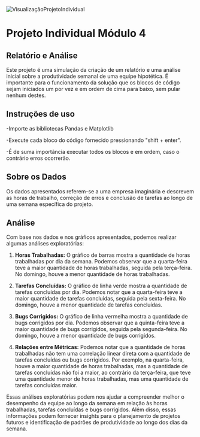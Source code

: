 ![VisualizaçãoProjetoIndividual](https://github.com/G0lg4rthur/Projeto_IndividualMod04/assets/101434220/8f280c65-f288-4e30-bbf5-7130086203ea)
# Projeto Individual Módulo 4
## Relatório e Análise

Este projeto é uma simulação da criação de um relatório e uma análise inicial sobre  a produtividade semanal de uma equipe hipotética.
É importante para o funcionamento da solução que os blocos de código sejam iniciados um por vez e em ordem de cima para baixo, sem pular nenhum destes.

## Instruções de uso
-Importe as bibliotecas Pandas e Matplotlib

-Execute cada bloco do código fornecido  pressionando "shift + enter".

-É de suma importância executar todos os blocos e em ordem, caso o contrário erros ocorrerão.

## Sobre os Dados
Os dados apresentados referem-se a uma empresa imaginária e descrevem as horas de trabalho, correção de erros e conclusão de tarefas ao longo de uma semana específica do projeto.

## Análise
Com base nos dados e nos gráficos apresentados, podemos realizar algumas análises exploratórias:

1. **Horas Trabalhadas:** O gráfico de barras mostra a quantidade de horas trabalhadas por dia da semana. Podemos observar que a quarta-feira teve a maior quantidade de horas trabalhadas, seguida pela terça-feira. No domingo, houve a menor quantidade de horas trabalhadas.

2. **Tarefas Concluídas:** O gráfico de linha verde mostra a quantidade de tarefas concluídas por dia. Podemos notar que a quarta-feira teve a maior quantidade de tarefas concluídas, seguida pela sexta-feira. No domingo, houve a menor quantidade de tarefas concluídas.

3. **Bugs Corrigidos:** O gráfico de linha vermelha mostra a quantidade de bugs corrigidos por dia. Podemos observar que a quinta-feira teve a maior quantidade de bugs corrigidos, seguida pela segunda-feira. No domingo, houve a menor quantidade de bugs corrigidos.

4. **Relações entre Métricas:** Podemos notar que a quantidade de horas trabalhadas não tem uma correlação linear direta com a quantidade de tarefas concluídas ou bugs corrigidos. Por exemplo, na quarta-feira, houve a maior quantidade de horas trabalhadas, mas a quantidade de tarefas concluídas não foi a maior, ao contrário da terça-feira, que teve uma quantidade menor de horas trabalhadas, mas uma quantidade de tarefas concluídas maior.

Essas análises exploratórias podem nos ajudar a compreender melhor o desempenho da equipe ao longo da semana em relação às horas trabalhadas, tarefas concluídas e bugs corrigidos. Além disso, essas informações podem fornecer insights para o planejamento de projetos futuros e identificação de padrões de produtividade ao longo dos dias da semana.
